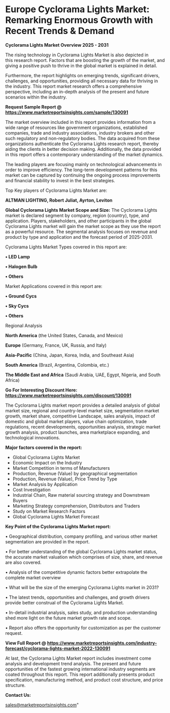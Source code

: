 # Europe Cyclorama Lights Market: Remarking Enormous Growth with Recent Trends & Demand

<Strong> Cyclorama Lights Market Overview 2025 - 2031</strong>

The rising technology in Cyclorama Lights Market is also depicted in this research report. Factors that are boosting the growth of the market, and giving a positive push to thrive in the global market is explained in detail.

Furthermore, the report highlights on emerging trends, significant drivers, challenges, and opportunities, providing all necessary data for thriving in the industry. This report market research offers a comprehensive perspective, including an in-depth analysis of the present and future scenarios within the industry.

<strong>Request Sample Report @ <a href=https://www.marketreportsinsights.com/sample/130091>https://www.marketreportsinsights.com/sample/130091</a></strong>

The market overview included in this report provides information from a wide range of resources like government organizations, established companies, trade and industry associations, industry brokers and other such regulatory and non-regulatory bodies. The data acquired from these organizations authenticate the Cyclorama Lights research report, thereby aiding the clients in better decision making. Additionally, the data provided in this report offers a contemporary understanding of the market dynamics.

The leading players are focusing mainly on technological advancements in order to improve efficiency. The long-term development patterns for this market can be captured by continuing the ongoing process improvements and financial stability to invest in the best strategies.

Top Key players of Cyclorama Lights Market are:

<strong>ALTMAN LIGHTING, Robert Juliat, Ayrton, Leviton</strong>

<strong><b>Global Cyclorama Lights Market Scope and Size:</b></strong>
The Cyclorama Lights market is declared segment by company, region (country), type, and application. Players, stakeholders, and other participants in the global Cyclorama Lights market will gain the market scope as they use the report as a powerful resource. The segmental analysis focuses on revenue and product by type and application and the forecast period of 2025-2031.

Cyclorama Lights Market Types covered in this report are:

<strong>• LED Lamp

• Halogen Bulb

• Others</strong>

Market Applications covered in this report are:

<strong>• Ground Cycs

• Sky Cycs

• Others</strong> 

Regional Analysis

<strong>North America</strong> (the United States, Canada, and Mexico)

<strong>Europe</strong> (Germany, France, UK, Russia, and Italy)

<strong>Asia-Pacific</strong> (China, Japan, Korea, India, and Southeast Asia)

<strong>South America</strong> (Brazil, Argentina, Colombia, etc.)

<strong>The Middle East and Africa</strong> (Saudi Arabia, UAE, Egypt, Nigeria, and South Africa)

<strong>Go For Interesting Discount Here: <a href=https://www.marketreportsinsights.com/discount/130091>https://www.marketreportsinsights.com/discount/130091</a></strong>

The Cyclorama Lights market report provides a detailed analysis of global market size, regional and country-level market size, segmentation market growth, market share, competitive Landscape, sales analysis, impact of domestic and global market players, value chain optimization, trade regulations, recent developments, opportunities analysis, strategic market growth analysis, product launches, area marketplace expanding, and technological innovations.

<strong><b>Major factors covered in the report:</b></strong>
<ul>
  <li>Global Cyclorama Lights Market </li>
  <li>Economic Impact on the Industry</li>
  <li>Market Competition in terms of Manufacturers</li>
  <li>Production, Revenue (Value) by geographical segmentation</li>
  <li>Production, Revenue (Value), Price Trend by Type</li>
  <li>Market Analysis by Application</li>
  <li>Cost Investigation</li>
  <li>Industrial Chain, Raw material sourcing strategy and Downstream Buyers</li>
  <li>Marketing Strategy comprehension, Distributors and Traders</li>
  <li>Study on Market Research Factors</li>
  <li>Global Cyclorama Lights Market Forecast</li>
</ul>

<strong><b>Key Point of the Cyclorama Lights Market report:</b></strong>

• Geographical distribution, company profiling, and various other market segmentation are provided in the report.

• For better understanding of the global Cyclorama Lights market status, the accurate market valuation which comprises of size, share, and revenue are also covered.

• Analysis of the competitive dynamic factors better extrapolate the complete market overview

• What will be the size of the emerging Cyclorama Lights market in 2031?

• The latest trends, opportunities and challenges, and growth drivers provide better construal of the Cyclorama Lights Market.

• In-detail industrial analysis, sales study, and production understanding shed more light on the future market growth rate and scope.

• Report also offers the opportunity for customization as per the customer request.

<strong><b>View Full Report @ <a href=https://www.marketreportsinsights.com/industry-forecast/cyclorama-lights-market-2022-130091>https://www.marketreportsinsights.com/industry-forecast/cyclorama-lights-market-2022-130091</a></b></strong>


At last, the Cyclorama Lights Market report includes investment come analysis and development trend analysis. The present and future opportunities of the fastest growing international industry segments are coated throughout this report. This report additionally presents product specification, manufacturing method, and product cost structure, and price structure.

<strong>Contact Us:</strong>

sales@marketreportsinsights.com"
